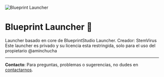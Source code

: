 ![Blueprint Launcher](https://github.com/AdeptusTeam/Blueprint-Launcher/blob/main/blueprint_title.png)

# Blueprint Launcher 🚀

Launcher basado en core de BlueprintStudio Launcher.
Creador: StemVirus
Este launcher es privado y su licencia esta restringida, solo para el uso del propietario @aminchucha

-------------------------------------------------------

**Contacto**: Para preguntas, problemas o sugerencias, no dudes en [contactarnos](mailto:adeptusteam.contact@gmail.com).
